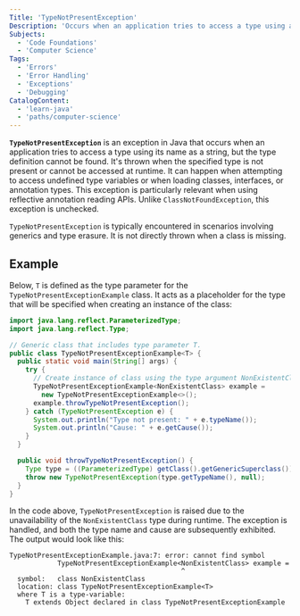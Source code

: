 ```yaml
---
Title: 'TypeNotPresentException'
Description: 'Occurs when an application tries to access a type using a string representing the name of the type, but no definition for the type with the specified name can be found.'
Subjects:
  - 'Code Foundations'
  - 'Computer Science'
Tags:
  - 'Errors'
  - 'Error Handling'
  - 'Exceptions'
  - 'Debugging'
CatalogContent:
  - 'learn-java'
  - 'paths/computer-science'
---
```


**`TypeNotPresentException`** is an exception in Java that occurs when an application tries to access a type using its name as a string, but the type definition cannot be found. It's thrown when the specified type is not present or cannot be accessed at runtime. It can happen when attempting to access undefined type variables or when loading classes, interfaces, or annotation types. This exception is particularly relevant when using reflective annotation reading APIs. Unlike `ClassNotFoundException`, this exception is unchecked.

`TypeNotPresentException` is typically encountered in scenarios involving generics and type erasure. It is not directly thrown when a class is missing.


## Example

Below, `T` is defined as the type parameter for the `TypeNotPresentExceptionExample` class. It acts as a placeholder for the type that will be specified when creating an instance of the class:

```java
import java.lang.reflect.ParameterizedType;
import java.lang.reflect.Type;

// Generic class that includes type parameter T.
public class TypeNotPresentExceptionExample<T> {
  public static void main(String[] args) {
    try {
      // Create instance of class using the type argument NonExistentClass.
      TypeNotPresentExceptionExample<NonExistentClass> example =
        new TypeNotPresentExceptionExample<>();
      example.throwTypeNotPresentException();
    } catch (TypeNotPresentException e) {
      System.out.println("Type not present: " + e.typeName());
      System.out.println("Cause: " + e.getCause());
    }
  }

  public void throwTypeNotPresentException() {
    Type type = ((ParameterizedType) getClass().getGenericSuperclass()).getActualTypeArguments()[0];
    throw new TypeNotPresentException(type.getTypeName(), null);
  }
}
```

In the code above, `TypeNotPresentException` is raised due to the unavailability of the `NonExistentClass` type during runtime. The exception is handled, and both the type name and cause are subsequently exhibited. The output would look like this:

```shell
TypeNotPresentExceptionExample.java:7: error: cannot find symbol
            TypeNotPresentExceptionExample<NonExistentClass> example =
                                           ^
  symbol:   class NonExistentClass
  location: class TypeNotPresentExceptionExample<T>
  where T is a type-variable:
    T extends Object declared in class TypeNotPresentExceptionExample
```
